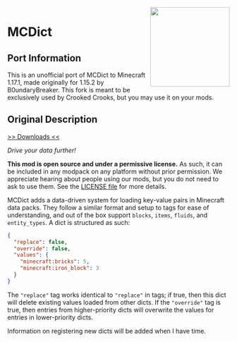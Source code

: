 <img src="icon.png" align="right" width="180px"/>

# MCDict

## Port Information

This is an unofficial port of MCDict to Minecraft 1.17.1, made originally for 1.15.2 by B0undaryBreaker. This fork is meant to be exclusively used by Crooked Crooks, but you may use it on your mods.

## Original Description

[>> Downloads <<](https://github.com/CottonMC/MCDict/releases)

*Drive your data further!*

**This mod is open source and under a permissive license.** As such, it can be included in any modpack on any platform without prior permission. We appreciate hearing about people using our mods, but you do not need to ask to use them. See the [LICENSE file](LICENSE) for more details.

MCDict adds a data-driven system for loading key-value pairs in Minecraft data packs. They follow a similar format and setup to tags for ease of understanding, and out of the box support `blocks`, `items`, `fluids`, and `entity_types`. A dict is structured as such:
```json
{
  "replace": false,
  "override": false,
  "values": {
    "minecraft:bricks": 5,
    "minecraft:iron_block": 3
  }
}
```

The `"replace"` tag works identical to `"replace"` in tags; if true, then this dict will delete existing values loaded from other dicts. If the `"override"` tag is true, then entries from higher-priority dicts will overwrite the values for entries in lower-priority dicts.

Information on registering new dicts will be added when I have time.
